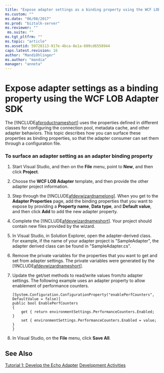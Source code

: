 ```yaml
---
title: "Expose adapter settings as a binding property using the WCF LOB Adapter SDK | Microsoft Docs"
ms.custom: ""
ms.date: "06/08/2017"
ms.prod: "biztalk-server"
ms.reviewer: ""
 ms.suite: ""
ms.tgt_pltfrm: ""
ms.topic: "article"
ms.assetid: 59728113-917e-4bca-8e1a-609cd6558944
caps.latest.revision: 16
author: "MandiOhlinger"
ms.author: "mandia"
manager: "anneta"
---
```

# Expose adapter settings as a binding property using the WCF LOB Adapter SDK
The [!INCLUDE[afproductnameshort](../../includes/afproductnameshort-md.md)] uses the properties defined in different classes for configuring the connection pool, metadata cache, and other adapter behaviors. This topic describes how you can surface these properties as binding properties, so that the adapter consumer can set them through a configuration file.  
  
### To surface an adapter setting as an adapter binding property  
  
1.  Start Visual Studio, and then on the **File** menu, point to **New**, and then click **Project**.  
  
2.  Choose the **WCF LOB Adapter** template, and then provide the other adapter project information.  
  
3.  Step through the [!INCLUDE[afdevwizardnamelong](../../includes/afdevwizardnamelong-md.md)]. When you get to the **Adapter Properties** page, add the binding properties that you want to expose by providing a **Property name**, **Data type**, and **Default value**, and then click **Add** to add the new adapter property.  
  
4.  Complete the [!INCLUDE[afdevwizardnameshort](../../includes/afdevwizardnameshort-md.md)]. Your project should contain new files provided by the wizard.  
  
5.  In Visual Studio, in Solution Explorer, open the adapter-derived class. For example, if the name of your adapter project is "SampleAdapter", the adapter derived class can be found in "SampleAdapter.cs".  
  
6.  Remove the private variables for the properties that you want to get and set from adapter settings. The private variables were generated by the [!INCLUDE[afdevwizardnameshort](../../includes/afdevwizardnameshort-md.md)].  
  
7.  Update the get/set methods to read/write values from/to adapter settings. The following example uses an adapter property to allow enablement of performance counters.  
  
    ```  
    [System.Configuration.ConfigurationProperty("enablePerfCounters", DefaultValue = false)]  
    public bool EnablePerfCounters  
    {  
        get { return environmentSettings.PerformanceCounters.Enabled;    }  
        set { environmentSettings.PerformanceCounters.Enabled = value; }  
    }  
    ```  
  
8.  In Visual Studio, on the **File** menu, click **Save All**.  
  
## See Also  
 [Tutorial 1: Develop the Echo Adapter](../../adapters-and-accelerators/wcf-lob-adapter-sdk/tutorial-1-develop-the-echo-adapter.md) 
 [Development Activities](../../esb-toolkit/development-activities.md)
